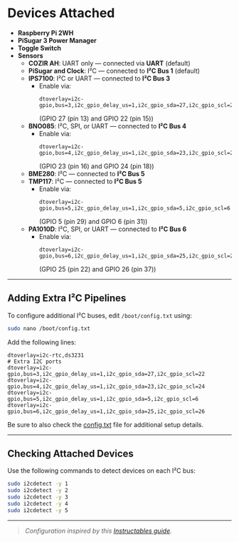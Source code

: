 
# Devices Attached

- **Raspberry Pi 2WH**
- **PiSugar 3 Power Manager**
- **Toggle Switch**
- **Sensors**
  - **COZIR AH**: UART only — connected via **UART** (default)
  - **PiSugar and Clock**: I²C — connected to **I²C Bus 1** (default)
  - **IPS7100**: I²C or UART — connected to **I²C Bus 3**
    - Enable via:
      ```
      dtoverlay=i2c-gpio,bus=3,i2c_gpio_delay_us=1,i2c_gpio_sda=27,i2c_gpio_scl=22
      ```
      (GPIO 27 (pin 13) and GPIO 22 (pin 15))
  - **BNO085**: I²C, SPI, or UART — connected to **I²C Bus 4**
    - Enable via:
      ```
      dtoverlay=i2c-gpio,bus=4,i2c_gpio_delay_us=1,i2c_gpio_sda=23,i2c_gpio_scl=24
      ```
      (GPIO 23 (pin 16) and GPIO 24 (pin 18))
  - **BME280**: I²C — connected to **I²C Bus 5**
  - **TMP117**: I²C — connected to **I²C Bus 5**
    - Enable via:
      ```
      dtoverlay=i2c-gpio,bus=5,i2c_gpio_delay_us=1,i2c_gpio_sda=5,i2c_gpio_scl=6
      ```
      (GPIO 5 (pin 29) and GPIO 6 (pin 31))
  - **PA1010D**: I²C, SPI, or UART — connected to **I²C Bus 6**
    - Enable via:
      ```
      dtoverlay=i2c-gpio,bus=6,i2c_gpio_delay_us=1,i2c_gpio_sda=25,i2c_gpio_scl=26
      ```
      (GPIO 25 (pin 22) and GPIO 26 (pin 37))

---

## Adding Extra I²C Pipelines

To configure additional I²C buses, edit `/boot/config.txt` using:

```bash
sudo nano /boot/config.txt
```

Add the following lines:

```
dtoverlay=i2c-rtc,ds3231
# Extra I2C ports
dtoverlay=i2c-gpio,bus=3,i2c_gpio_delay_us=1,i2c_gpio_sda=27,i2c_gpio_scl=22
dtoverlay=i2c-gpio,bus=4,i2c_gpio_delay_us=1,i2c_gpio_sda=23,i2c_gpio_scl=24
dtoverlay=i2c-gpio,bus=5,i2c_gpio_delay_us=1,i2c_gpio_sda=5,i2c_gpio_scl=6
dtoverlay=i2c-gpio,bus=6,i2c_gpio_delay_us=1,i2c_gpio_sda=25,i2c_gpio_scl=26
```

Be sure to also check the [config.txt](config) file for additional setup details.

---

## Checking Attached Devices

Use the following commands to detect devices on each I²C bus:

```bash
sudo i2cdetect -y 1
sudo i2cdetect -y 2
sudo i2cdetect -y 3
sudo i2cdetect -y 4
sudo i2cdetect -y 5
```

---

> *Configuration inspired by this [Instructables guide](https://www.instructables.com/Raspberry-PI-Multiple-I2c-Devices/).*

<!-- 
## Notes for IPS7100 UART Setup
To manually reconfigure the GPIO serial port:
- Edit `/boot/cmdline.txt` using:
  ```bash
  sudo nano /boot/cmdline.txt
  ```
- Remove any `console=serial0,115200` entry carefully.
- Do not alter the rest of the line to avoid boot issues.
-->
